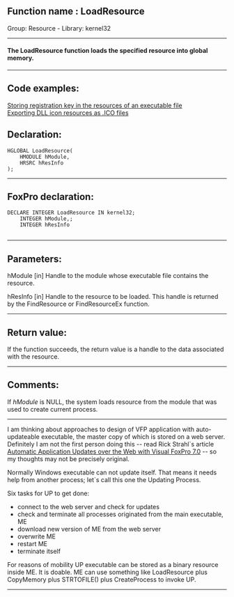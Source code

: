 
## Function name : LoadResource
Group: Resource - Library: kernel32    
***  


#### The LoadResource function loads the specified resource into global memory.
***  


## Code examples:
[Storing registration key in the resources of an executable file](../../samples/sample_401.md)  
[Exporting DLL icon resources as .ICO files](../../samples/sample_502.md)  

## Declaration:
```foxpro  
HGLOBAL LoadResource(
	HMODULE hModule,
	HRSRC hResInfo
);  
```  
***  


## FoxPro declaration:
```foxpro  
DECLARE INTEGER LoadResource IN kernel32;
	INTEGER hModule,;
	INTEGER hResInfo
  
```  
***  


## Parameters:
hModule
[in] Handle to the module whose executable file contains the resource. 

hResInfo
[in] Handle to the resource to be loaded. This handle is returned by the FindResource or FindResourceEx function.   
***  


## Return value:
If the function succeeds, the return value is a handle to the data associated with the resource.  
***  


## Comments:
If <Em>hModule</Em> is NULL, the system loads resource from the module that was used to create current process.   
  
* * *  
I am thinking about approaches to design of VFP application with auto-updateable executable, the master copy of which is stored on a web server. Definitely I am not the first person doing this -- read Rick Strahl`s article <a href="http://www.west-wind.com/presentations/wwCodeUpdate/codeupdate.asp">Automatic Application Updates over the Web with Visual FoxPro 7.0</a> -- so my thoughts may not be precisely original.  
  
Normally Windows executable can not update itself. That means it needs help from another process; let`s call this one the Updating Process.   
  
Six tasks for UP to get done:  
- connect to the web server and check for updates  
- check and terminate all processes originated from the main executable, ME  
- download new version of ME from the web server  
- overwrite ME  
- restart ME  
- terminate itself  
  
For reasons of mobility UP executable can be stored as a binary resource inside ME. It is doable. ME can use something like LoadResource plus CopyMemory plus STRTOFILE() plus CreateProcess to invoke UP.  
  
***  


